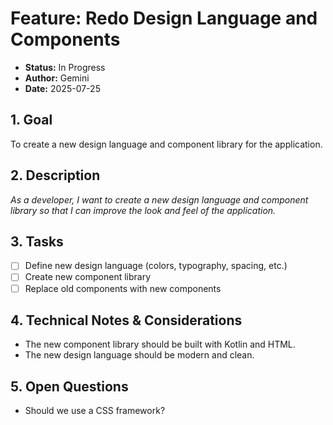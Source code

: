 # Feature: Redo Design Language and Components

- **Status:** In Progress
- **Author:** Gemini
- **Date:** 2025-07-25

## 1. Goal

To create a new design language and component library for the application.

## 2. Description

*As a developer, I want to create a new design language and component library so that I can improve the look and feel of the application.*

## 3. Tasks

- [ ] Define new design language (colors, typography, spacing, etc.)
- [ ] Create new component library
- [ ] Replace old components with new components

## 4. Technical Notes & Considerations

- The new component library should be built with Kotlin and HTML.
- The new design language should be modern and clean.

## 5. Open Questions

- Should we use a CSS framework?
